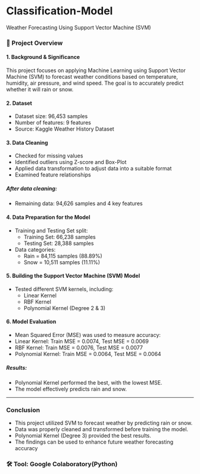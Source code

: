 # Classification-Model
Weather Forecasting Using Support Vector Machine (SVM)

### 📌 Project Overview 
#### 1. Background & Significance
This project focuses on applying Machine Learning using Support Vector Machine (SVM) to forecast weather conditions based on temperature, humidity, air pressure, and wind speed. The goal is to accurately predict whether it will rain or snow.

#### 2. Dataset
- Dataset size: 96,453 samples
- Number of features: 9 features
- Source: Kaggle Weather History Dataset

#### 3. Data Cleaning
- Checked for missing values
- Identified outliers using Z-score and Box-Plot
- Applied data transformation to adjust data into a suitable format
- Examined feature relationships
##### After data cleaning:
- Remaining data: 94,626 samples and 4 key features

#### 4. Data Preparation for the Model
- Training and Testing Set split:
  - Training Set: 66,238 samples
  - Testing Set: 28,388 samples
- Data categories:
  - Rain = 84,115 samples (88.89%)
  - Snow = 10,511 samples (11.11%)

#### 5. Building the Support Vector Machine (SVM) Model
- Tested different SVM kernels, including:
  - Linear Kernel
  - RBF Kernel
  - Polynomial Kernel (Degree 2 & 3)

#### 6. Model Evaluation
- Mean Squared Error (MSE) was used to measure accuracy:
- Linear Kernel: Train MSE = 0.0074, Test MSE = 0.0069
- RBF Kernel: Train MSE = 0.0076, Test MSE = 0.0077
- Polynomial Kernel: Train MSE = 0.0064, Test MSE = 0.0064
##### Results:
- Polynomial Kernel performed the best, with the lowest MSE.
- The model effectively predicts rain and snow.

---

### Conclusion
- This project utilized SVM to forecast weather by predicting rain or snow.
- Data was properly cleaned and transformed before training the model.
- Polynomial Kernel (Degree 3) provided the best results.
- The findings can be used to enhance future weather forecasting accuracy
   
### 🛠️ Tool: Google Colaboratory(Python)
